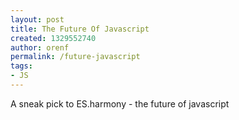 ```yaml
---
layout: post
title: The Future Of Javascript
created: 1329552740
author: orenf
permalink: /future-javascript
tags:
- JS
---
```

<p>A sneak pick to ES.harmony - the future of javascript</p>
